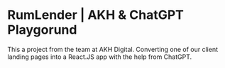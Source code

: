 # RumLender | AKH & ChatGPT Playgorund #
This a project from the team at AKH Digital. Converting one of our client landing pages into a React.JS app with the help from ChatGPT.
